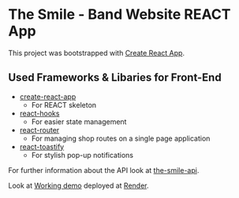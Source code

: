# The Smile - Band Website REACT App

This project was bootstrapped with [Create React App](https://github.com/facebook/create-react-app).

## Used Frameworks & Libaries for Front-End
* [create-react-app](https://github.com/facebook/create-react-app/blob/master/README.md#getting-started)
	* For REACT skeleton
* [react-hooks](https://react.dev/reference/react/hooks)
	* For easier state management
* [react-router](https://reactrouter.com/en/main)
	* For managing shop routes on a single page application
* [react-toastify](https://www.npmjs.com/package/react-toastify)
	* For stylish pop-up notifications

For further information about the API look at [the-smile-api](https://github.com/KyleHek/the-smile-api).	

Look at [Working demo](https://the-smile.onrender.com) deployed at [Render](https://render.com/).
